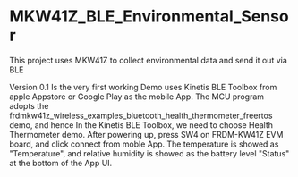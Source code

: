 # MKW41Z_BLE_Environmental_Sensor
This project uses MKW41Z to collect environmental data and send it out via BLE

Version 0.1 
Is the very first working Demo uses Kinetis BLE Toolbox from apple Appstore or Google Play as the mobile App.
The MCU program adopts the frdmkw41z_wireless_examples_bluetooth_health_thermometer_freertos demo, and hence In the Kinetis BLE Toolbox, we need to choose Health Thermometer demo. 
After powering up, press SW4 on FRDM-KW41Z EVM board, and click connect from moble App. The temperature is showed as "Temperature", and relative humidity is showed as the battery level "Status" at the bottom of the App UI.
